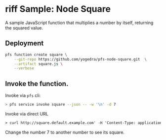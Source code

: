 # riff Sample: Node Square

A sample JavaScript function that multiplies a number by itself, returning the squared value.

## Deployment

```bash
pfs function create square \
    --git-repo https://github.com/yogedra/pfs-node-square.git  \
    --artifact square.js \
    --verbose
```

## Invoke the function.

Invoke via `pfs` cli:

```bash
> pfs service invoke square --json -- -w '\n' -d 7
```

Invoke via direct URL

```txt
> curl http://square.default.example.com' -H 'Content-Type: application/json' -w '\n' -d 7
```

Change the number 7 to another number to see its square.
